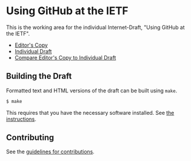 # Using GitHub at the IETF

This is the working area for the individual Internet-Draft, "Using GitHub at the IETF".

* [Editor's Copy](https://martinthomson.github.io/ietf-using-github/#go.draft-thomson-git-using-github.html)
* [Individual Draft](https://tools.ietf.org/html/draft-thomson-git-using-github)
* [Compare Editor's Copy to Individual Draft](https://martinthomson.github.io/ietf-using-github/#go.draft-thomson-git-using-github.diff)

## Building the Draft

Formatted text and HTML versions of the draft can be built using `make`.

```sh
$ make
```

This requires that you have the necessary software installed.  See
[the instructions](https://github.com/martinthomson/i-d-template/blob/master/doc/SETUP.md).


## Contributing

See the
[guidelines for contributions](https://github.com/martinthomson/ietf-using-github/blob/master/CONTRIBUTING.md).
